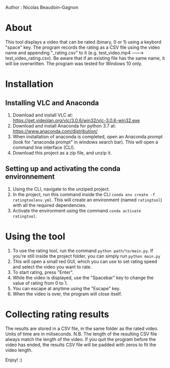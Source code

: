 Author : Nicolas Beaudoin-Gagnon

# About
This tool displays a video that can be rated (binary, 0 or 1) using a keybord "space" key. The program records the rating as a CSV file using the video name and appending "_rating.csv" to it (e.g. test_video.mp4 ---> test_video_rating.csv). Be aware that if an existing file has the same name, it will be overwritten. The program was tested for Windows 10 only.

# Installation
## Installing VLC and Anaconda
1. Download and install VLC at: https://get.videolan.org/vlc/3.0.6/win32/vlc-3.0.6-win32.exe
2. Download and install Anaconda for python 3.7 at: https://www.anaconda.com/distribution/
3. When installation of anaconda is completed, open an Anaconda prompt (look for "anaconda prompt" in windows search bar). This will open a command line interface (CLI). 
4. Download this project as a zip file, and unzip it.

## Setting up and activating the conda environnement 
1. Using the CLI, navigate to the unziped project. 
2. In the project, run this command inside the CLI  ```conda env create -f ratingtoolenv.yml```. This will create an environment (named ```ratingtool```) with all the required dependencies. 
3. Activate the environment using the command ```conda activate ratingtool```. 

# Using the tool
1. To use the rating tool, run the command ```python path/to/main.py```. If you're still inside the project folder, you can simply run 
```python main.py```
2. This will open a small red GUI, which you can use to set rating speed and select the video you want to rate.
3. To start rating, press "Enter".
4. While the video is displayed, use the "Spacebar" key to change the value of rating from 0 to 1. 
5. You can escape at anytime using the "Escape" key. 
6. When the video is over, the program will close itself.

# Collecting rating results
The results are stored in a CSV file, in the same folder as the rated video. Units of time are in miliseconds. 
N.B. The length of the resulting CSV file always match the length of the video. If you quit the program before the video has ended, the results CSV file will be padded with zeros to fit the video length. 

Enjoy! :) 
